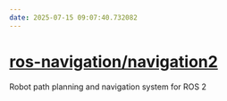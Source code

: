 ```yaml
---
date: 2025-07-15 09:07:40.732082
---
```


# [ros-navigation/navigation2](https://github.com/ros-navigation/navigation2)

Robot path planning and navigation system for ROS 2